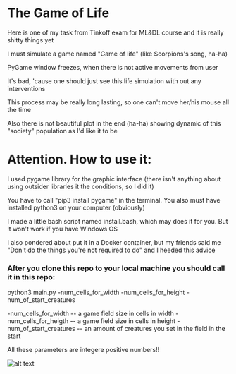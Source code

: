 # The Game of Life

Here is one of my task from Tinkoff exam for ML&DL course and it is really shitty things yet

I must simulate a game named "Game of life" (like Scorpions's song, ha-ha) 

PyGame window freezes, when there is not active movements from user

It's bad, 'cause one should just see this life simulation with out any interventions

This process may be really long lasting, so one can't move her/his mouse all the time

Also there is not beautiful plot in the end (ha-ha) showing dynamic of this "society" population as I'd like it to be

# Attention. How to use it:

I used pygame library for the graphic interface (there isn't anything about using outsider libraries it the conditions, so I did it)

You have to call "pip3 install pygame" in the terminal. You also must have installed python3 on your computer (obviously)

I made a little bash script named install.bash, which may does it for you. But it won't work if you have Windows OS

I also pondered about put it in a Docker container, but my friends said me "Don't do the things you're not required to do" and I heeded this advice

### After you clone this repo to your local machine you should call it in this repo:

python3 main.py -num_cells_for_width -num_cells_for_height -num_of_start_creatures

-num_cells_for_width -- a game field size in cells in width 
-num_cells_for_heigth -- a game field size in cells in height
-num_of_start_creatures -- an amount of creatures you set in the field in the start

All these parameters are integere positive numbers!!

![alt text](pictures/fun.png "Как-то так я писал этот код")​

